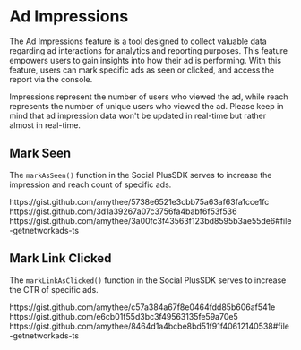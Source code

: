 # Ad Impressions

The Ad Impressions feature is a tool designed to collect valuable data regarding ad interactions for analytics and reporting purposes. This feature empowers users to gain insights into how their ad is performing. With this feature, users can mark specific ads as seen or clicked, and access the report via the console.

<Info>
Impressions represent the number of users who viewed the ad, while reach represents the number of unique users who viewed the ad. Please keep in mind that ad impression data won't be updated in real-time but rather almost in real-time.
</Info>

## Mark Seen

The `markAsSeen()` function in the Social PlusSDK serves to increase the impression and reach count of specific ads.

<Tabs>
  <Tab title="iOS">
    <CodeGroup>
      https://gist.github.com/amythee/5738e6521e3cbb75a63af63fa1cce1fc
    </CodeGroup>
  </Tab>
  <Tab title="Android">
    <CodeGroup>
      https://gist.github.com/3d1a39267a07c3756fa4babf6f53f536
    </CodeGroup>
  </Tab>
  <Tab title="TypeScript">
    <CodeGroup>
      https://gist.github.com/amythee/3a00fc3f43563f123bd8595b3ae55de6#file-getnetworkads-ts
    </CodeGroup>
  </Tab>
</Tabs>

## Mark Link Clicked

The `markLinkAsClicked()` function in the Social PlusSDK serves to increase the CTR of specific ads.

<Tabs>
  <Tab title="iOS">
    <CodeGroup>
      https://gist.github.com/amythee/c57a384a67f8e0464fdd85b606af541e
    </CodeGroup>
  </Tab>
  <Tab title="Android">
    <CodeGroup>
      https://gist.github.com/e6cb01f55d3bc3f49563135fe59a70e5
    </CodeGroup>
  </Tab>
  <Tab title="TypeScript">
    <CodeGroup>
      https://gist.github.com/amythee/8464d1a4bcbe8bd51f91f40612140538#file-getnetworkads-ts
    </CodeGroup>
  </Tab>
</Tabs>